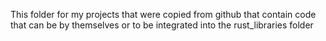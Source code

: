 This folder for my projects that were copied from github that contain code that can be by themselves or to be integrated into the rust_libraries folder